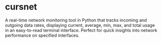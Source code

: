 # cursnet
A real-time network monitoring tool in Python that tracks incoming and outgoing data rates, displaying current, average, min, max, and total usage in an easy-to-read terminal interface. Perfect for quick insights into network performance on specified interfaces.
